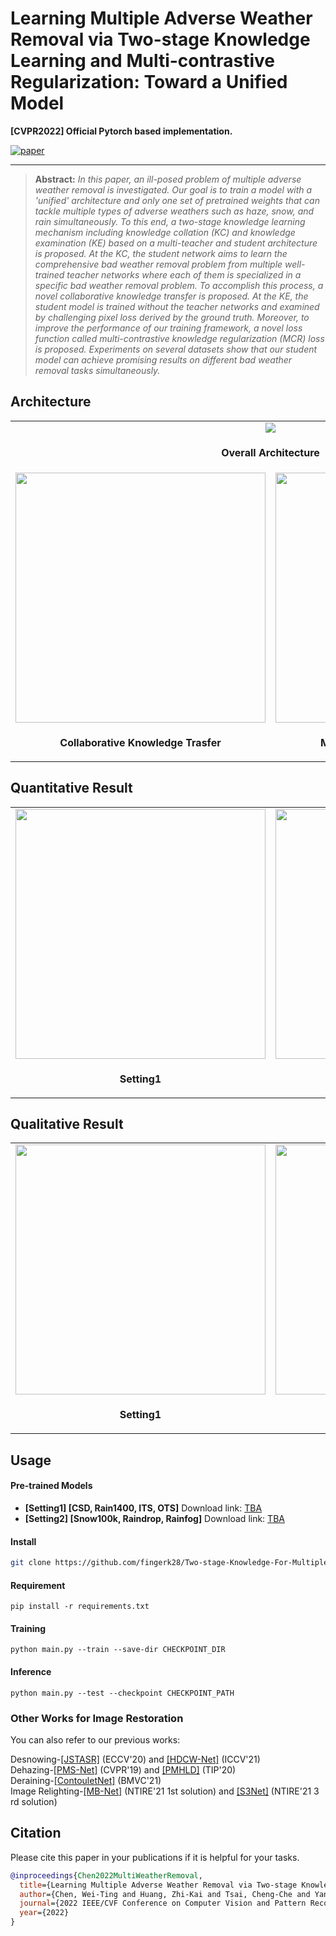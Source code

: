 # Learning Multiple Adverse Weather Removal via Two-stage Knowledge Learning and Multi-contrastive Regularization: Toward a Unified Model

**[CVPR2022] Official Pytorch based implementation.** 

[![paper](https://img.shields.io/badge/arXiv-Paper-brightgreen)](https://github.com/fingerk28/Two-stage-Knowledge-For-Multiple-Adverse-Weather-Removal)

<hr />

> **Abstract:** *In this paper, an ill-posed problem of multiple adverse weather removal is investigated. Our goal is to train a model with a 'unified' architecture and only one set of pretrained weights that can tackle multiple types of adverse weathers such as haze, snow, and rain simultaneously. To this end, a two-stage knowledge learning mechanism including knowledge collation (KC) and knowledge examination (KE) based on a multi-teacher and student architecture is proposed. At the KC, the student network aims to learn the comprehensive bad weather removal problem from multiple well-trained teacher networks where each of them is specialized in a specific bad weather removal problem. To accomplish this process, a novel collaborative knowledge transfer is proposed. At the KE, the student model is trained without the teacher networks and examined by challenging pixel loss derived by the ground truth. Moreover, to improve the performance of our training framework, a novel loss function called multi-contrastive knowledge regularization (MCR) loss is proposed. Experiments on several datasets show that our student model can achieve promising results on different bad weather removal tasks simultaneously.* 
## Architecture

<table>
  <tr>
    <td colspan="2" align="center"> <img src = "https://github.com/fingerk28/Two-stage-Knowledge-For-Multiple-Adverse-Weather-Removal/blob/main/images/architecture.png"> </td>
  </tr>
  <tr>
    <td colspan="2" align="center"><p><b>Overall Architecture</b></p></td>
  </tr>
  <tr>
    <td align="center"> <img src = "https://github.com/fingerk28/Two-stage-Knowledge-For-Multiple-Adverse-Weather-Removal/blob/main/images/ckt.png" width="400"> </td>
    <td align="center"> <img src = "https://github.com/fingerk28/Two-stage-Knowledge-For-Multiple-Adverse-Weather-Removal/blob/main/images/mcr.png" width="400"> </td>
  </tr>
  <tr>
    <td align="center"><p><b>Collaborative Knowledge Trasfer</b></p></td>
    <td align="center"><p><b>Multi-contrastive Regularization</b></p></td>
  </tr>
</table>

## Quantitative Result

<table>
  <tr>
    <td align="center"> <img src = "https://github.com/fingerk28/Two-stage-Knowledge-For-Multiple-Adverse-Weather-Removal/blob/main/images/quantitative_result.png" width="400"> </td>
    <td align="center"> <img src = "https://github.com/fingerk28/Two-stage-Knowledge-For-Multiple-Adverse-Weather-Removal/blob/main/images/quantitative_result.png" width="400"> </td>
  </tr>
  <tr>
    <td align="center"><p><b>Setting1</b></p></td>
    <td align="center"><p><b>Setting2</b></p></td>
  </tr>
</table>

## Qualitative Result

<table>
  <tr>
    <td align="center"> <img src = "https://github.com/fingerk28/Two-stage-Knowledge-For-Multiple-Adverse-Weather-Removal/blob/main/images/qualitative_result.png" width="400"> </td>
    <td align="center"> <img src = "https://github.com/fingerk28/Two-stage-Knowledge-For-Multiple-Adverse-Weather-Removal/blob/main/images/qualitative_result.png" width="400"> </td>
  </tr>
  <tr>
    <td align="center"><p><b>Setting1</b></p></td>
    <td align="center"><p><b>Setting2</b></p></td>
  </tr>
</table>

## Usage

#### Pre-trained Models

* **[Setting1] [CSD, Rain1400, ITS, OTS]** Download link: [TBA](https://github.com/fingerk28)
* **[Setting2] [Snow100k, Raindrop, Rainfog]** Download link: [TBA](https://github.com/fingerk28)

#### Install

```sh
git clone https://github.com/fingerk28/Two-stage-Knowledge-For-Multiple-Adverse-Weather-Removal.git
```

#### Requirement

```shell
pip install -r requirements.txt
```
#### Training

```shell
python main.py --train --save-dir CHECKPOINT_DIR 
```
#### Inference

```shell
python main.py --test --checkpoint CHECKPOINT_PATH
```
### Other Works for Image Restoration

You can also refer to our previous works:

Desnowing-[[JSTASR]](https://github.com/weitingchen83/JSTASR-DesnowNet-ECCV-2020) (ECCV'20) and [[HDCW-Net]](https://github.com/weitingchen83/ICCV2021-Single-Image-Desnowing-HDCWNet) (ICCV'21)<br>
Dehazing-[[PMS-Net]](https://github.com/weitingchen83/PMS-Net) (CVPR'19) and [[PMHLD]](https://github.com/weitingchen83/Dehazing-PMHLD-Patch-Map-Based-Hybrid-Learning-DehazeNet-for-Single-Image-Haze-Removal-TIP-2020) (TIP'20)<br>
Deraining-[[ContouletNet]](https://github.com/cctakaet/ContourletNet-BMVC2021) (BMVC'21)<br>
Image Relighting-[[MB-Net]](https://github.com/weitingchen83/NTIRE2021-Depth-Guided-Image-Relighting-MBNet) (NTIRE'21 1st solution) and [[S3Net]](https://github.com/dectrfov/NTIRE-2021-Depth-Guided-Image-Any-to-Any-relighting) (NTIRE'21 3 rd solution)<br>



## Citation
Please cite this paper in your publications if it is helpful for your tasks.
```bib
@inproceedings{Chen2022MultiWeatherRemoval,
  title={Learning Multiple Adverse Weather Removal via Two-stage Knowledge Learning and Multi-contrastive Regularization: Toward a Unified Model},
  author={Chen, Wei-Ting and Huang, Zhi-Kai and Tsai, Cheng-Che and Yang, Hao-Hsiang and Ding, Jian-Jiun and Kuo, Sy-Yen},
  journal={2022 IEEE/CVF Conference on Computer Vision and Pattern Recognition (CVPR)},
  year={2022}
}
```


